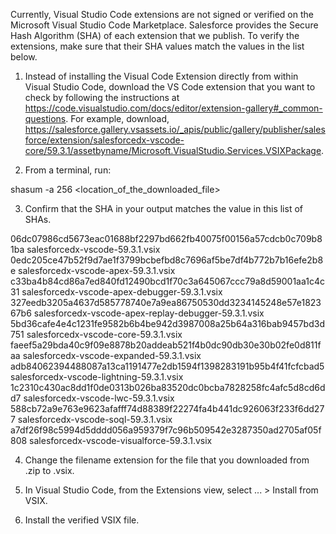 Currently, Visual Studio Code extensions are not signed or verified on the
Microsoft Visual Studio Code Marketplace. Salesforce provides the Secure Hash
Algorithm (SHA) of each extension that we publish. To verify the extensions,
make sure that their SHA values match the values in the list below.

1. Instead of installing the Visual Code Extension directly from within Visual
   Studio Code, download the VS Code extension that you want to check by
   following the instructions at
   https://code.visualstudio.com/docs/editor/extension-gallery#_common-questions.
   For example, download,
   https://salesforce.gallery.vsassets.io/_apis/public/gallery/publisher/salesforce/extension/salesforcedx-vscode-core/59.3.1/assetbyname/Microsoft.VisualStudio.Services.VSIXPackage.

2. From a terminal, run:

shasum -a 256 <location_of_the_downloaded_file>

3. Confirm that the SHA in your output matches the value in this list of SHAs.

06dc07986cd5673eac01688bf2297bd662fb40075f00156a57cdcb0c709b81ba  salesforcedx-vscode-59.3.1.vsix
0edc205ce47b52f9d7ae1f3799bcbefbd8c7696af5be7df4b772b7b16efe2b8e  salesforcedx-vscode-apex-59.3.1.vsix
c33ba4b84cd86a7ed840fd12490bcd1f70c3a645067ccc79a8d59001aa1c4c31  salesforcedx-vscode-apex-debugger-59.3.1.vsix
327eedb3205a4637d585778740e7a9ea86750530dd3234145248e57e182367b6  salesforcedx-vscode-apex-replay-debugger-59.3.1.vsix
5bd36cafe4e4c1231fe9582b6b4be942d3987008a25b64a316bab9457bd3d751  salesforcedx-vscode-core-59.3.1.vsix
faeef5a29bda40c9f09e8878b20addeab521f4b0dc90db30e30b02fe0d811faa  salesforcedx-vscode-expanded-59.3.1.vsix
adb84062394488087a13ca1191477e2db1594f1398283191b95b4f41fcfcbad5  salesforcedx-vscode-lightning-59.3.1.vsix
1c2310c430ac8dd1f0de0313b026ba83520dc0bcba7828258fc4afc5d8cd6dd7  salesforcedx-vscode-lwc-59.3.1.vsix
588cb72a9e763e9623afafff74d88389f22274fa4b441dc926063f233f6dd277  salesforcedx-vscode-soql-59.3.1.vsix
a7df26f98c5994d5dddd056a959379f7c96b509542e3287350ad2705af05f808  salesforcedx-vscode-visualforce-59.3.1.vsix


4. Change the filename extension for the file that you downloaded from .zip to
.vsix.

5. In Visual Studio Code, from the Extensions view, select ... > Install from
VSIX.

6. Install the verified VSIX file.

